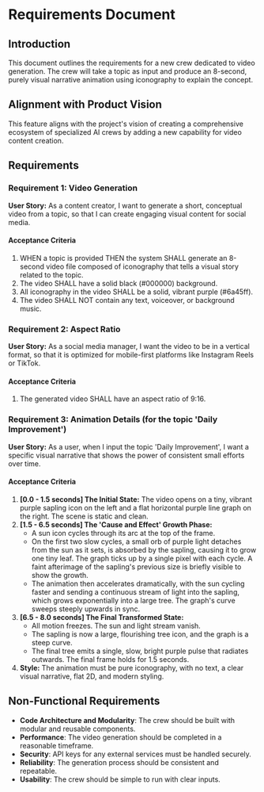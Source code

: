 # Requirements Document

## Introduction

This document outlines the requirements for a new crew dedicated to video generation. The crew will take a topic as input and produce an 8-second, purely visual narrative animation using iconography to explain the concept.

## Alignment with Product Vision

This feature aligns with the project's vision of creating a comprehensive ecosystem of specialized AI crews by adding a new capability for video content creation.

## Requirements

### Requirement 1: Video Generation

**User Story:** As a content creator, I want to generate a short, conceptual video from a topic, so that I can create engaging visual content for social media.

#### Acceptance Criteria

1. WHEN a topic is provided THEN the system SHALL generate an 8-second video file composed of iconography that tells a visual story related to the topic.
2. The video SHALL have a solid black (#000000) background.
3. All iconography in the video SHALL be a solid, vibrant purple (#6a45ff).
4. The video SHALL NOT contain any text, voiceover, or background music.

### Requirement 2: Aspect Ratio

**User Story:** As a social media manager, I want the video to be in a vertical format, so that it is optimized for mobile-first platforms like Instagram Reels or TikTok.

#### Acceptance Criteria

1. The generated video SHALL have an aspect ratio of 9:16.

### Requirement 3: Animation Details (for the topic 'Daily Improvement')

**User Story:** As a user, when I input the topic 'Daily Improvement', I want a specific visual narrative that shows the power of consistent small efforts over time.

#### Acceptance Criteria

1.  **[0.0 - 1.5 seconds] The Initial State:** The video opens on a tiny, vibrant purple sapling icon on the left and a flat horizontal purple line graph on the right. The scene is static and clean.
2.  **[1.5 - 6.5 seconds] The 'Cause and Effect' Growth Phase:**
    - A sun icon cycles through its arc at the top of the frame.
    - On the first two slow cycles, a small orb of purple light detaches from the sun as it sets, is absorbed by the sapling, causing it to grow one tiny leaf. The graph ticks up by a single pixel with each cycle. A faint afterimage of the sapling's previous size is briefly visible to show the growth.
    - The animation then accelerates dramatically, with the sun cycling faster and sending a continuous stream of light into the sapling, which grows exponentially into a large tree. The graph's curve sweeps steeply upwards in sync.
3.  **[6.5 - 8.0 seconds] The Final Transformed State:**
    - All motion freezes. The sun and light stream vanish.
    - The sapling is now a large, flourishing tree icon, and the graph is a steep curve.
    - The final tree emits a single, slow, bright purple pulse that radiates outwards. The final frame holds for 1.5 seconds.
4.  **Style:** The animation must be pure iconography, with no text, a clear visual narrative, flat 2D, and modern styling.

## Non-Functional Requirements

- **Code Architecture and Modularity**: The crew should be built with modular and reusable components.
- **Performance**: The video generation should be completed in a reasonable timeframe.
- **Security**: API keys for any external services must be handled securely.
- **Reliability**: The generation process should be consistent and repeatable.
- **Usability**: The crew should be simple to run with clear inputs.